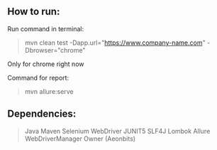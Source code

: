 ## How to run:
Run command in terminal: 

> mvn clean test -Dapp.url="https://www.company-name.com" -Dbrowser="chrome"

Only for chrome right now

Command for report: 

>mvn allure:serve

## Dependencies:
> Java
> Maven
> Selenium WebDriver
> JUNIT5
> SLF4J
> Lombok
> Allure
> WebDriverManager
> Owner (Aeonbits)
